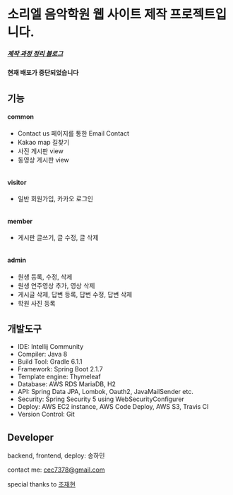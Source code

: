 # 소리엘 음악학원 웹 사이트 제작 프로젝트입니다.
##### [제작 과정 정리 블로그](https://codecrafting.tistory.com/)

#### 현재 배포가 중단되었습니다

######
## 기능
#### common
- Contact us 페이지를 통한 Email Contact
- Kakao map 길찾기
- 사진 게시판 view
- 동영상 게시판 view
######
#### visitor
- 일반 회원가입, 카카오 로그인

######
#### member
- 게시판 글쓰기, 글 수정, 글 삭제
######
#### admin
- 원생 등록, 수정, 삭제
- 원생 연주영상 추가, 영상 삭제
- 게시글 삭제, 답변 등록, 답변 수정, 답변 삭제
- 학원 사진 등록

######
## 개발도구
- IDE: Intellij Community
- Compiler: Java 8
- Build Tool: Gradle 6.1.1
- Framework: Spring Boot 2.1.7
- Template engine: Thymeleaf
- Database: AWS RDS MariaDB, H2
- API: Spring Data JPA, Lombok, Oauth2, JavaMailSender etc.
- Security: Spring Security 5 using WebSecurityConfigurer
- Deploy: AWS EC2 instance, AWS Code Deploy, AWS S3, Travis CI
- Version Control: Git

######
## Developer
backend, frontend, deploy: 송하민

contact me: cec7378@gmail.com  

special thanks to [조재현](https://github.com/pursue503)
######




